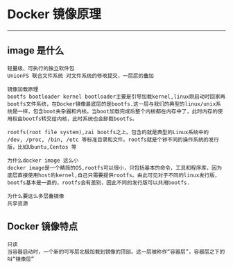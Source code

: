 # Docker 镜像原理

---

## image 是什么

    轻量级、可执行的独立软件包
    UnionFS 联合文件系统 对文件系统的修改提交，一层层的叠加

    镜像加载原理
    bootfs bootloader kernel bootloader主要是引导加载kernel,linux刚启动时回家再bootfs文件系统，在Docker镜像最底层的是bootfs.这一层与我们的典型的linux/unix系统是一样，包含boot夹杂器和内核。当boot加载完成后整个内核都在内存中了，此时内存的使用权由bootfs转交给内核，此时系统也会卸载bootfs。

    rootfs(root file system),zai bootfs之上。包含的就是典型的Linux系统中的 /dev, /proc, /bin, /etc 等标准目录和文件。rootfs就是个钟不同的操作系统的发行版，比如Ubuntu,Centos 等

    为什么docker image 这么小
    docker image是一个精简的OS,rootfs可以很小，只包括基本的命令，工具和程序库，因为底层直接使用host的kernel,自己只需要提供rootfs。由此可见对于不同的linux发行版，bootfs基本是一直的，rootfs会有差别，因此不同的发行版可以共用bootfs.

    为什么要这么多层叠镜像
    共享资源

## Docker 镜像特点

    只读
    当容器启动时，一个新的可写层北极加载到镜像的顶部。这一层被称作“容器层”，容器层之下的叫“镜像层”

    

